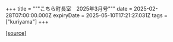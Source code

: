 +++
title = """こちら町長室　2025年3月号"""
date = 2025-02-28T07:00:00.000Z
expiryDate = 2025-05-10T17:21:27.031Z
tags = ["kuriyama"]
+++


[[source]](https://www.town.kuriyama.hokkaido.jp/site/mayor/30434.html)

